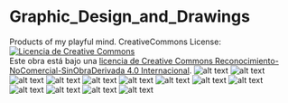 # Graphic_Design_and_Drawings
Products of my playful mind. CreativeCommons License: 
<a rel="license" href="http://creativecommons.org/licenses/by-nc-nd/4.0/"><img alt="Licencia de Creative Commons" style="border-width:0" src="https://i.creativecommons.org/l/by-nc-nd/4.0/88x31.png" /></a><br />Este obra está bajo una <a rel="license" href="http://creativecommons.org/licenses/by-nc-nd/4.0/">licencia de Creative Commons Reconocimiento-NoComercial-SinObraDerivada 4.0 Internacional</a>.
![alt text](https://github.com/artistworking/Graphic_Design_and_Drawings/blob/master/Ariel_2.png)
![alt text](https://github.com/artistworking/Graphic_Design_and_Drawings/blob/master/Asset%205.png)
![alt text](https://github.com/artistworking/Graphic_Design_and_Drawings/blob/master/Asset%206.png)
![alt text](https://github.com/artistworking/Graphic_Design_and_Drawings/blob/master/Cell_DNA_Histones.png)
![alt text](https://github.com/artistworking/Graphic_Design_and_Drawings/blob/master/DNA_Sequencing.png)
![alt text](https://github.com/artistworking/Graphic_Design_and_Drawings/blob/master/DNA_Translation.png)
![alt text](https://github.com/artistworking/Graphic_Design_and_Drawings/blob/master/ExomeCapture.png)
![alt text](https://github.com/artistworking/Graphic_Design_and_Drawings/blob/master/Inuits.png)
![alt text](https://github.com/artistworking/Graphic_Design_and_Drawings/blob/master/Mutation.png)
![alt text](https://github.com/artistworking/Graphic_Design_and_Drawings/blob/master/PP.png)
![alt text](https://github.com/artistworking/Graphic_Design_and_Drawings/blob/master/Raven.png)
![alt text](https://github.com/artistworking/Graphic_Design_and_Drawings/blob/master/Tree_Cover.png)
![alt text](https://github.com/artistworking/Graphic_Design_and_Drawings/blob/master/Virus.png)
